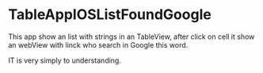 # TableAppIOSListFoundGoogle


This app show an list with strings in an TableView,
after click on cell it show an webView with linck 
who search in Google this word.

IT is very simply to understanding. 
